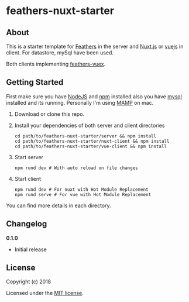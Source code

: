 # feathers-nuxt-starter


## About

This is a starter template for [Feathers](http://feathersjs.com/) in the server and [Nuxt.js](https://nuxtjs.org/) or [vuejs](https://vuejs.org/) in client.
For datastore, mySql have been used.

Both clients implementing [feathers-vuex](https://github.com/feathers-plus/feathers-vuex).

## Getting Started

First make sure you have [NodeJS](https://nodejs.org/) and [npm](https://www.npmjs.com/) installed also you have [mysql](https://www.mysql.com/) installed and its running. Personally I'm using [MAMP](https://www.mamp.info/) on mac.

1. Download or clone this repo.

2. Install your dependencies of both server and client directories

    ```
    cd path/to/feathers-nuxt-starter/server && npm install
    cd path/to/feathers-nuxt-starter/nuxt-client && npm install
    cd path/to/feathers-nuxt-starter/vue-client && npm install
    ```

3. Start server

    ```
    npm rund dev # With auto reload on file changes
    ```

4. Start client

    ```
    npm rund dev # For nuxt with Hot Module Replacement
    npm rund serve # For vue with Hot Module Replacement
    ```

You can find more details in each directory.


## Changelog

__0.1.0__

- Initial release


## License

Copyright (c) 2018

Licensed under the [MIT license](LICENSE).
